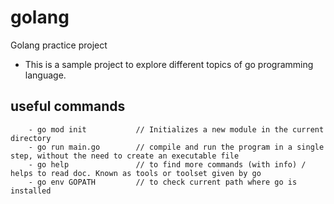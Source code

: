 # golang
Golang practice project

- This is a sample project to explore different topics of go programming language.

## useful commands
```golang
    - go mod init           // Initializes a new module in the current directory
    - go run main.go        // compile and run the program in a single step, without the need to create an executable file
    - go help               // to find more commands (with info) / helps to read doc. Known as tools or toolset given by go
    - go env GOPATH         // to check current path where go is installed
```

